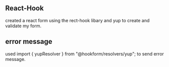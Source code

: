 ## React-Hook 

created a react form using the rect-hook libary and yup to create and validate my form. 


## error message 

used import { yupResolver } from "@hookform/resolvers/yup"; to send error message. 